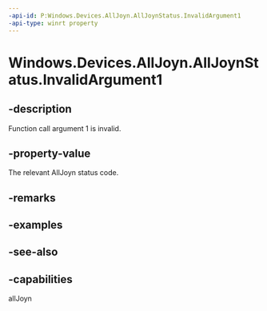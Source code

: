 ----api-id: P:Windows.Devices.AllJoyn.AllJoynStatus.InvalidArgument1
-api-type: winrt property
---<!-- Property syntaxpublic int InvalidArgument1 { get; }--># Windows.Devices.AllJoyn.AllJoynStatus.InvalidArgument1## -descriptionFunction call argument 1 is invalid.## -property-valueThe relevant AllJoyn status code.## -remarks## -examples## -see-also## -capabilitiesallJoyn